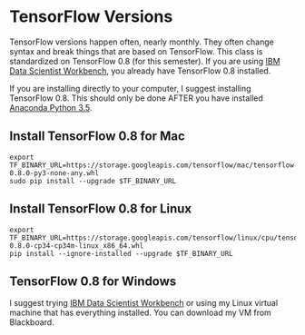 TensorFlow Versions
===================

TensorFlow versions happen often, nearly monthly.  They often change syntax and break things
that are based on TensorFlow.  This class is standardized on TensorFlow 0.8 (for this semester).
If you are using [IBM Data Scientist Workbench](https://datascientistworkbench.com/), you already
have TensorFlow 0.8 installed.

If you are installing directly to your computer, I suggest installing TensorFlow 0.8. 
This should only be done AFTER you have installed [Anaconda Python 3.5](https://www.continuum.io/downloads).

Install TensorFlow 0.8 for Mac
------------------------------

```
export TF_BINARY_URL=https://storage.googleapis.com/tensorflow/mac/tensorflow-0.8.0-py3-none-any.whl
sudo pip install --upgrade $TF_BINARY_URL
```

Install TensorFlow 0.8 for Linux
--------------------------------

```
export TF_BINARY_URL=https://storage.googleapis.com/tensorflow/linux/cpu/tensorflow-0.8.0-cp34-cp34m-linux_x86_64.whl
pip install --ignore-installed --upgrade $TF_BINARY_URL
```


TensorFlow 0.8 for Windows
--------------------------

I suggest trying [IBM Data Scientist Workbench](https://datascientistworkbench.com/) or 
using my Linux virtual machine that has everything installed.  You can download my VM
from Blackboard.